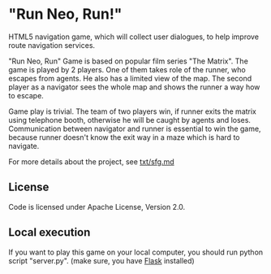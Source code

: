 "Run Neo, Run!"
============

HTML5 navigation game, which will collect user dialogues, to help improve route navigation services.

"Run Neo, Run" Game is based on popular film series "The Matrix". The game is played by 2 players. One of them takes role of the runner, who escapes from agents. He also has a limited view of the map. The second player as a navigator sees the whole map and shows the runner a way how to escape.

Game play is trivial. The team of two players win, if runner exits the matrix using telephone booth, otherwise he will be caught by agents and loses. Communication between navigator and runner is essential to win the game, because runner doesn't know the exit way in a maze which is hard to navigate.

For more details about the project, see [txt/sfg.md](https://github.com/EvgenyNasretdinov/run-neo-run/blob/master/txt/sfg.md) 



License
-------

Code is licensed under Apache License, Version 2.0.

Local execution
---------

If you want to play this game on your local computer,
you should run python script "server.py".
(make sure, you have [Flask](http://flask.pocoo.org/) installed)
